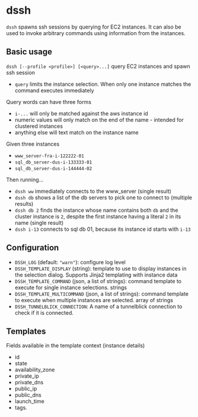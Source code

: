 # dssh

`dssh` spawns ssh sessions by querying for EC2 instances. It can also be used to invoke arbitrary commands using
information from the instances.

## Basic usage

`dssh [--profile <profile>] [<query>...]` query EC2 instances and spawn ssh session

- `query` limits the instance selection. When only one instance matches the command executes immediately

Query words can have three forms

* `i-...` will only be matched against the aws instance id
* numeric values will only match on the end of the name - intended for clustered instances
* anything else will text match on the instance name

Given three instances

* `www_server-fra-i-122222-01`
* `sql_db_server-dus-i-133333-01`
* `sql_db_server-dus-i-144444-02`

Then running...

* `dssh ww` immediately connects to the www_server (single result)
* `dssh db` shows a list of the db servers to pick one to connect to (multiple results)
* `dssh db 2` finds the instance whose name contains both `db` and the cluster instance is `2`, despite the first
  instance having a literal `2` in its name (single result)
* `dssh i-13` connects to sql db 01, because its instance id starts with `i-13`

## Configuration

- `DSSH_LOG` (default: `"warn"`): configure log level
- `DSSH_TEMPLATE_DISPLAY` (string): template to use to display instances in the selection dialog. Supports Jinja2
  templating with instance data
- `DSSH_TEMPLATE_COMMAND` (json, a list of strings): command template to execute for single instance selections. strings
- `DSSH_TEMPLATE_MULTICOMMAND`  (json, a list of strings): command template to execute when multiple instances are
  selected. array of strings
- `DSSH_TUNNELBLICK_CONNECTION`: A name of a tunnelblick connection to check if it is connected.

## Templates

Fields available in the template context (instance details)

- id
- state
- availability_zone
- private_ip
- private_dns
- public_ip
- public_dns
- launch_time
- tags.<tag-name>
